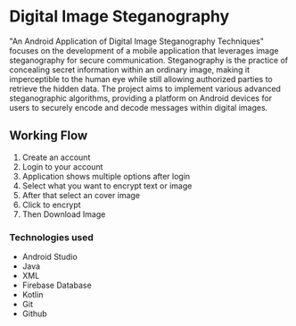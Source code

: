 # Digital Image Steganography
"An Android Application of Digital Image Steganography Techniques" focuses on the development of a mobile application that leverages image steganography for secure communication. 
Steganography is the practice of concealing secret information within an ordinary image, making it imperceptible to the human eye while still allowing authorized parties to retrieve the hidden data.
The project aims to implement various advanced steganographic algorithms, providing a platform on Android devices for users to securely encode and decode messages within digital images.

## Working Flow
1) Create an account
2) Login to your account
3) Application shows multiple options after login
4) Select what you want to encrypt text or image
5) After that select an cover image
6) Click to encrypt
7) Then Download Image


### Technologies used
- Android Studio
- Java
- XML
- Firebase Database
- Kotlin
- Git
- Github
